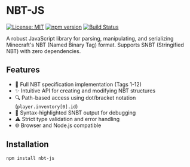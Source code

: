 # NBT-JS

[![License: MIT](https://img.shields.io/badge/License-MIT-yellow.svg)](https://opensource.org/licenses/MIT)
[![npm version](https://img.shields.io/npm/v/nbt-js.svg)](https://www.npmjs.com/package/nbt-js)
[![Build Status](https://github.com/yourusername/nbt-js/actions/workflows/tests.yml/badge.svg)](https://github.com/yourusername/nbt-js/actions)

A robust JavaScript library for parsing, manipulating, and serializing Minecraft's NBT (Named Binary Tag) format. 
Supports SNBT (Stringified NBT) with zero dependencies.

## Features

- 🚀 Full NBT specification implementation (Tags 1-12)
- ✨ Intuitive API for creating and modifying NBT structures
- 🔍 Path-based access using dot/bracket notation (`player.inventory[0].id`)
- 📝 Syntax-highlighted SNBT output for debugging
- ⚠️ Strict type validation and error handling
- 🌐 Browser and Node.js compatible

## Installation

```bash
npm install nbt-js
```
